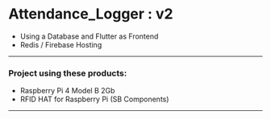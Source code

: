 # Attendance_Logger : v2
- Using a Database and Flutter as Frontend
- Redis / Firebase Hosting

---
### Project using these products:
- Raspberry Pi 4 Model B 2Gb
- RFID HAT for Raspberry Pi (SB Components)

---

